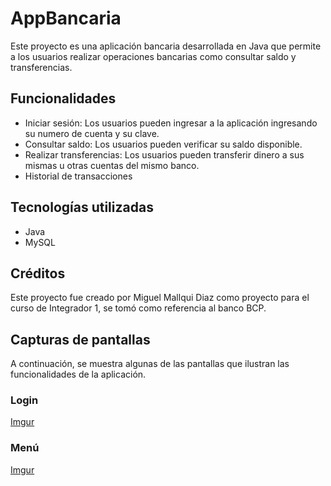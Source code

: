 # AppBancaria

Este proyecto es una aplicación bancaria desarrollada en Java que permite a los usuarios realizar operaciones bancarias como consultar saldo y transferencias.

## Funcionalidades

- Iniciar sesión: Los usuarios pueden ingresar a la aplicación ingresando su numero de cuenta y su clave.
- Consultar saldo: Los usuarios pueden verificar su saldo disponible.
- Realizar transferencias: Los usuarios pueden transferir dinero a sus mismas u otras cuentas del mismo banco.
- Historial de transacciones

## Tecnologías utilizadas

- Java
- MySQL

## Créditos

Este proyecto fue creado por Miguel Mallqui Diaz como proyecto para el curso de Integrador 1, se tomó como referencia al banco BCP.

## Capturas de pantallas

A continuación, se muestra algunas de las pantallas que ilustran las funcionalidades de la aplicación.

### Login

[Imgur](https://i.imgur.com/Z1WitHH.png)

### Menú

[Imgur](https://i.imgur.com/AKjnT6d.png)

